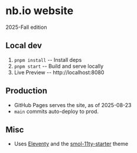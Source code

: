 # nb.io website

2025-Fall edition

## Local dev

1. `pnpm install` -- Install deps
1. `pnpm start` -- Build and serve locally
1. Live Preview -- http://localhost:8080

## Production

- GitHub Pages serves the site, as of 2025-08-23
- `main` commits auto-deploy to prod.

## Misc

- Uses [Eleventy](https://www.11ty.dev/docs/) and the [smol-11ty-starter](https://github.com/5t3ph/smol-11ty-starter) theme
